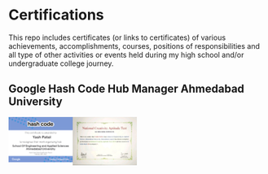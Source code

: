 # Certifications                    

This repo includes certificates (or links to certificates) of various achievements, accomplishments, courses, positions of responsibilities and all type of other activities or events held during my high school and/or undergraduate college journey.

## Google Hash Code Hub Manager Ahmedabad University

<img src='https://github.com/yash982000/Certifications/blob/master/Google%20Hash%20Code%20Hub%20Manager%20Ahmedabad%20University.pdf' align='left' width='25%'>

<img src='https://github.com/yash982000/Certifications/blob/master/National%20Creativity%20Aptitude%20Test%202019.jpeg
' align='left' width='25%'>

  
